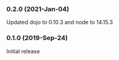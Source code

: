 ### 0.2.0 (2021-Jan-04)

Updated dojo to 0.10.3 and node to 14.15.3

### 0.1.0 (2019-Sep-24)

Initial release
